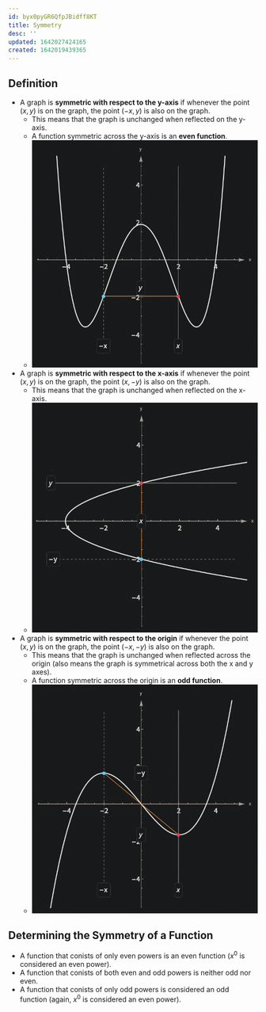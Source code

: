 ```yaml
---
id: byx0pyGR6QfpJBidff8KT
title: Symmetry
desc: ''
updated: 1642027424165
created: 1642019439365
---
```


## Definition
- A graph is **symmetric with respect to the y-axis** if whenever the point $(x,y)$ is on the graph, the point $(-x,y)$ is also on the graph. 
    - This means that the graph is unchanged when reflected on the y-axis.
    - A function symmetric across the y-axis is an **even function**.
    - ![](/assets/images/2022-01-12-15-38-20.png)
- A graph is **symmetric with respect to the x-axis** if whenever the point $(x,y)$ is on the graph, the point $(x,-y)$ is also on the graph. 
    - This means that the graph is unchanged when reflected on the x-axis.
    - ![](/assets/images/2022-01-12-15-38-01.png)
- A graph is **symmetric with respect to the origin** if whenever the point $(x,y)$ is on the graph, the point $(-x,-y)$ is also on the graph. 
    - This means that the graph is unchanged when reflected across the origin (also means the graph is symmetrical across both the x and y axes).
    - A function symmetric across the origin is an **odd function**.
    - ![](/assets/images/2022-01-12-15-37-07.png)

## Determining the Symmetry of a Function
- A function that conists of only even powers is an even function ($x^0$ is considered an even power).
- A function that conists of both even and odd powers is neither odd nor even.
- A function that conists of only odd powers is considered an odd function (again, $x^0$ is considered an even power).